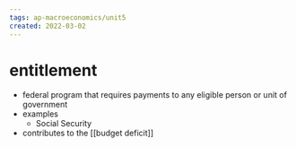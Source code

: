 ```yaml
---
tags: ap-macroeconomics/unit5 
created: 2022-03-02
---
```


# entitlement

- federal program that requires payments to any eligible person or unit of government
- examples
	- Social Security
- contributes to the [[budget deficit]] 
